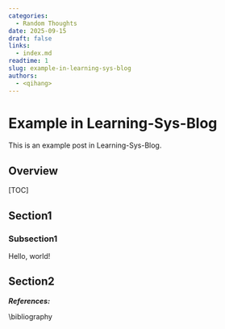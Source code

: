 ```yaml
---
categories:
  - Random Thoughts
date: 2025-09-15
draft: false
links:
  - index.md
readtime: 1
slug: example-in-learning-sys-blog
authors:
  - <qihang>
---
```

# Example in Learning-Sys-Blog
This is an example post in Learning-Sys-Blog.
<!-- more -->
## Overview
[TOC]
## Section1
### Subsection1
Hello, world!
## Section2

***References:***

\bibliography